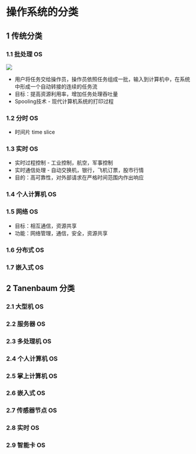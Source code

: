 # 操作系统的分类

## 1 传统分类
### 1.1 批处理 OS

![](http://ww4.sinaimg.cn/large/006tNc79gy1g3qe1t4x84j31370m1411.jpg)

* 用户将任务交给操作员，操作员依照任务组成一批，输入到计算机中，在系统中形成一个自动转接的连续的任务流
* 目标：提高资源利用率，增加任务处理吞吐量
* Spooling技术 - 现代计算机系统的打印过程
### 1.2 分时 OS
* 时间片 time slice
### 1.3 实时 OS
* 实时过程控制 - 工业控制，航空，军事控制
* 实时通信处理 - 自动交换机，银行，飞机订票，股市行情
* 目的：高可靠性，对外部请求在严格时间范围内作出响应
### 1.4 个人计算机 OS
### 1.5 网络 OS
* 目标：相互通信，资源共享
* 功能：网络管理，通信，安全，资源共享
### 1.6 分布式 OS
### 1.7 嵌入式 OS


## 2 Tanenbaum 分类
### 2.1 大型机 OS
### 2.2 服务器 OS
### 2.3 多处理机 OS
### 2.4 个人计算机 OS
### 2.5 掌上计算机 OS
### 2.6 嵌入式 OS
### 2.7 传感器节点 OS
### 2.8 实时 OS
### 2.9 智能卡 OS

